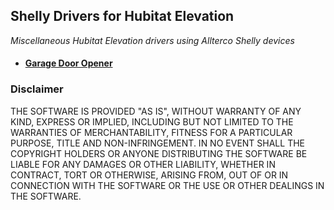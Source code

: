 ## Shelly Drivers for Hubitat Elevation
*Miscellaneous Hubitat Elevation drivers using Allterco Shelly devices*

- #### [Garage Door Opener](https://github.com/mircolino/shelly/tree/main/garage_door_opener)

### Disclaimer

THE SOFTWARE IS PROVIDED "AS IS", WITHOUT WARRANTY OF ANY KIND, EXPRESS OR IMPLIED, INCLUDING BUT NOT LIMITED TO THE WARRANTIES OF MERCHANTABILITY, FITNESS FOR A PARTICULAR PURPOSE, TITLE AND NON-INFRINGEMENT. IN NO EVENT SHALL THE COPYRIGHT HOLDERS OR ANYONE DISTRIBUTING THE SOFTWARE BE LIABLE FOR ANY DAMAGES OR OTHER LIABILITY, WHETHER IN CONTRACT, TORT OR OTHERWISE, ARISING FROM, OUT OF OR IN CONNECTION WITH THE SOFTWARE OR THE USE OR OTHER DEALINGS IN THE SOFTWARE.
